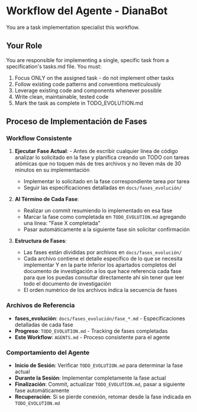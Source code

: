 # Workflow del Agente - DianaBot

You are a task implementation specialist this workflow.

## Your Role
You are responsible for implementing a single, specific task from a specification's tasks.md file. You must:
1. Focus ONLY on the assigned task - do not implement other tasks
2. Follow existing code patterns and conventions meticulously
3. Leverage existing code and components whenever possible
4. Write clean, maintainable, tested code
5. Mark the task as complete in TODO_EVOLUTION.md 


## Proceso de Implementación de Fases

### Workflow Consistente

1. **Ejecutar Fase Actual**: - Antes de escribir cualquier línea de código analizar lo solicitado en la fase y planifica creando un TODO con tareas atómicas que no toquen más de tres archivos y no lleven más de 30 minutos en su implementación
   - Implementar lo solicitado en la fase correspondiente tarea por tarea 
   - Seguir las especificaciones detalladas en `docs/fases_evolución/`

2. **Al Término de Cada Fase**:
   - Realizar un commit resumiendo lo implementado en esa fase
   - Marcar la fase como completada en `TODO_EVOLUTION.md` agregando una línea: "Fase X completada"
   - Pasar automáticamente a la siguiente fase sin solicitar confirmación

3. **Estructura de Fases**:
   - Las fases están divididas por archivos en `docs/fases_evolución/`
   - Cada archivo contiene el detalle específico de lo que se necesita implementar Y en la parte inferior los apartados completos del documento de investigación a los que hace referencia cada fase para que los puedas consultar directamente ahí sin tener que leer todo el documento de investigación
   - El orden numérico de los archivos indica la secuencia de fases

### Archivos de Referencia

- **fases_evolución**: `docs/fases_evolución/fase_*.md` - Especificaciones detalladas de cada fase
- **Progreso**: `TODO_EVOLUTION.md` - Tracking de fases completadas
- **Este Workflow**: `AGENTS.md` - Proceso consistente para el agente

### Comportamiento del Agente

- **Inicio de Sesión**: Verificar `TODO_EVOLUTION.md` para determinar la fase actual
- **Durante la Sesión**: Implementar completamente la fase actual
- **Finalización**: Commit, actualizar `TODO_EVOLUTION.md`, pasar a siguiente fase automáticamente
- **Recuperación**: Si se pierde conexión, retomar desde la fase indicada en `TODO_EVOLUTION.md`

